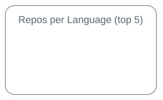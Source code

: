 
[![](https://raw.githubusercontent.com/sirn524/sirn524/master/profile-summary-card-output/default/1-repos-per-language.svg)](https://github.com/vn7n24fzkq/github-profile-summary-cards)
<!--
**sirn524/sirn524** is a ✨ _special_ ✨ repository because its `README.md` (this file) appears on your GitHub profile.

Here are some ideas to get you started:

- 🔭 I’m currently working on ...
- 🌱 I’m currently learning ...
- 👯 I’m looking to collaborate on ...
- 🤔 I’m looking for help with ...
- 💬 Ask me about ...
- 📫 How to reach me: ...
- 😄 Pronouns: ...
- ⚡ Fun fact: ...
-->
